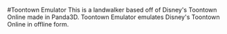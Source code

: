 #Toontown Emulator
This is a landwalker based off of Disney's Toontown Online made in Panda3D.
Toontown Emulator emulates Disney's Toontown Online in offline form.
